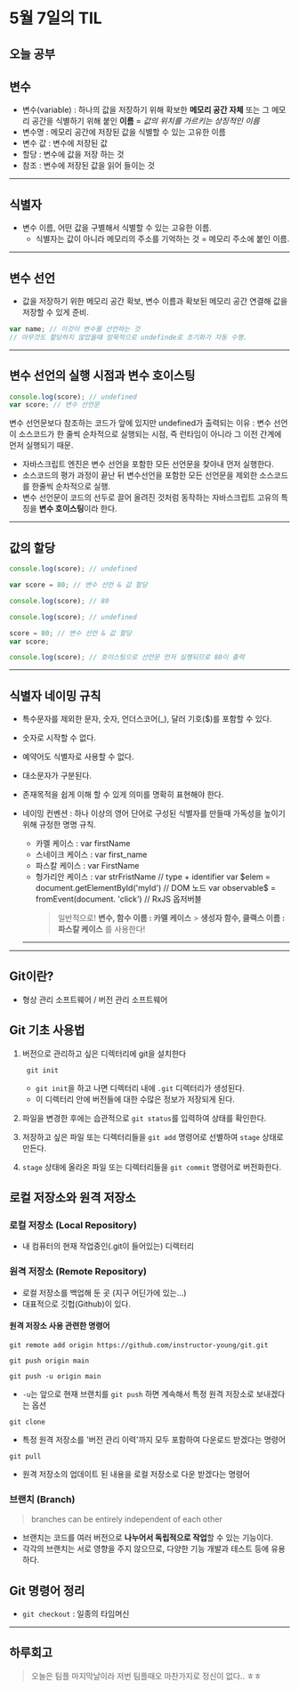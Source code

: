 # 5월 7일의 TIL

## 오늘 공부

## 변수

- 변수(variable) : 하나의 값을 저장하기 위해 확보한 **메모리 공간 자체** 또는 그 메모리 공간을 식별하기 위해 붙인 **이름** = _값의 위치를 가르키는 상징적인 이름_
- 변수명 : 메모리 공간에 저장된 값을 식별할 수 있는 고유한 이름
- 변수 값 : 변수에 저장된 값
- 할당 : 변수에 값을 저장 하는 것
- 참조 : 변수에 저장된 값을 읽어 들이는 것

---

## 식별자

- 변수 이름, 어떤 값을 구별해서 식별할 수 있는 고유한 이름.
  - 식별자는 값이 아니라 메모리의 주소를 기억하는 것 = 메모리 주소에 붙인 이름.

---

## 변수 선언

- 값을 저장하기 위한 메모리 공간 확보, 변수 이름과 확보된 메모리 공간 연결해 값을 저장할 수 있게 준비.

```jsx
var name; // 이것이 변수를 선언하는 것
// 아무것도 할당하지 않았을때 암묵적으로 undefinde로 초기화가 자동 수행.
```

---

## 변수 선언의 실행 시점과 변수 호이스팅

```jsx
console.log(score); // undefined
var score; // 변수 선언문
```

변수 선언문보다 참조하는 코드가 앞에 있지만 undefined가 출력되는 이유 : 변수 선언이 소스코드가 한 줄씩 순차적으로 실행되는 시점, 즉 런타임이 아니라 그 이전 간계에 먼저 실행되기 때문.

- 자바스크립트 엔진은 변수 선언을 포함한 모든 선언문을 찾아내 먼저 실행한다.
- 소스코드의 평가 과정이 끝난 뒤 변수선언을 포함한 모든 선언문을 제외한 소스코드를 한줄씩 순차적으로 실행.
- 변수 선언문이 코드의 선두로 끌어 올려진 것처럼 동작하는 자바스크립트 고유의 특징을 **변수 호이스팅**이라 한다.

---

## 값의 할당

```jsx
console.log(score); // undefined

var score = 80; // 변수 선언 & 값 할당

console.log(score); // 80
```

```jsx
console.log(score); // undefined

score = 80; // 변수 선언 & 값 할당
var score;

console.log(score); // 호이스팅으로 선언문 먼저 실행되므로 80이 출력
```

---

## 식별자 네이밍 규칙

- 특수문자를 제외한 문자, 숫자, 언더스코어(\_), 달러 기호($)를 포함할 수 있다.
- 숫자로 시작할 수 없다.
- 예약어도 식별자로 사용할 수 없다.
- 대소문자가 구분된다.
- 존재목적을 쉽게 이해 할 수 있게 의미를 명확히 표현해야 한다.
- 네이밍 컨벤션 : 하나 이상의 영어 단어로 구성된 식별자를 만들때 가독성을 높이기 위해 규정한 명명 규칙.

  - 카멜 케이스 : var firstName
  - 스네이크 케이스 : var first_name
  - 파스칼 케이스 : var FirstName
  - 헝가리안 케이스 :
    var strFristName // type + identifier
    var \$elem = document.getElementById('myId') // DOM 노드
    var observable\$ = fromEvent(document. 'click') // RxJS 옵저버블
    > 일반적으로!
    > **변수, 함수 이름 : 카멜 케이스** > **생성자 함수, 클랙스 이름 : 파스칼 케이스**
    > 를 사용한다!

  ***

---

## Git이란?

- 형상 관리 소프트웨어 / 버전 관리 소프트웨어

## Git 기초 사용법

1. 버전으로 관리하고 싶은 디렉터리에 git을 설치한다

   ```
    git init
   ```

   - `git init`을 하고 나면 디렉터리 내에 `.git` 디렉터리가 생성된다.
   - 이 디렉터리 안에 버전들에 대한 수많은 정보가 저장되게 된다.

2. 파일을 변경한 후에는 습관적으로 `git status`를 입력하여 상태를 확인한다.
3. 저장하고 싶은 파일 또는 디렉터리들을 `git add` 명령어로 선별하여 `stage` 상태로 만든다.
4. `stage` 상태에 올라온 파일 또는 디렉터리들을 `git commit` 명령어로 버전화한다.

## 로컬 저장소와 원격 저장소

### 로컬 저장소 (Local Repository)

- 내 컴퓨터의 현재 작업중인(.git이 들어있는) 디렉터리

### 원격 저장소 (Remote Repository)

- 로컬 저장소를 백업해 둔 곳 (지구 어딘가에 있는...)
- 대표적으로 깃헙(Github)이 있다.

#### 원격 저장소 사용 관련한 명령어

```
git remote add origin https://github.com/instructor-young/git.git
```

```
git push origin main
```

```
git push -u origin main
```

- `-u`는 앞으로 현재 브랜치를 `git push` 하면 계속해서 특정 원격 저장소로 보내겠다는 옵션

```
git clone
```

- 특정 원격 저장소를 '버전 관리 이력'까지 모두 포함하여 다운로드 받겠다는 명령어

```
git pull
```

- 원격 저장소의 업데이트 된 내용을 로컬 저장소로 다운 받겠다는 명령어

### 브랜치 (Branch)

> branches can be entirely independent of each other

- 브랜치는 코드를 여러 버전으로 **나누어서 독립적으로 작업**할 수 있는 기능이다.
- 각각의 브랜치는 서로 영향을 주지 않으므로, 다양한 기능 개발과 테스트 등에 유용하다.

## Git 명령어 정리

- `git checkout` : 일종의 타임머신

---

## 하루회고

> 오늘은 팀플 마지막날이라 저번 팀플때오 마찬가지로 정신이 없다.. ㅎㅎ

